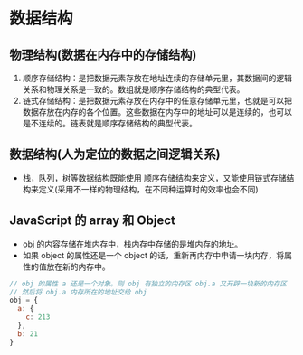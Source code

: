 <!--
 * @Author: x09898 coder_xujie@163.com
 * @Date: 2022-12-15 11:40:30
 * @LastEditors: x09898 coder_xujie@163.com
 * @FilePath: \HTML-CSS-Javascript-\dataStructure\dataStructore.md
 * @Description: 
-->
# 数据结构

## 物理结构(数据在内存中的存储结构)

1. 顺序存储结构：是把数据元素存放在地址连续的存储单元里，其数据间的逻辑关系和物理关系是一致的。数组就是顺序存储结构的典型代表。
2. 链式存储结构：是把数据元素存放在内存中的任意存储单元里，也就是可以把数据存放在内存的各个位置。这些数据在内存中的地址可以是连续的，也可以是不连续的。链表就是顺序存储结构的典型代表。

## 数据结构(人为定位的数据之间逻辑关系)

* 栈，队列，树等数据结构既能使用 顺序存储结构来定义，又能使用链式存储结构来定义(采用不一样的物理结构，在不同种运算时的效率也会不同)

## JavaScript 的 array 和 Object

* obj 的内容存储在堆内存中，栈内存中存储的是堆内存的地址。
* 如果 object 的属性还是一个 object 的话，重新再内存中申请一块内存，将属性的值放在新的内存中。

```js
// obj 的属性 a 还是一个对象。则 obj 有独立的内存区 obj.a 又开辟一块新的内存区
// 然后将 obj.a 内存所在的地址交给 obj
obj = {
  a: {
    c: 213
  },
  b: 21
}
```
